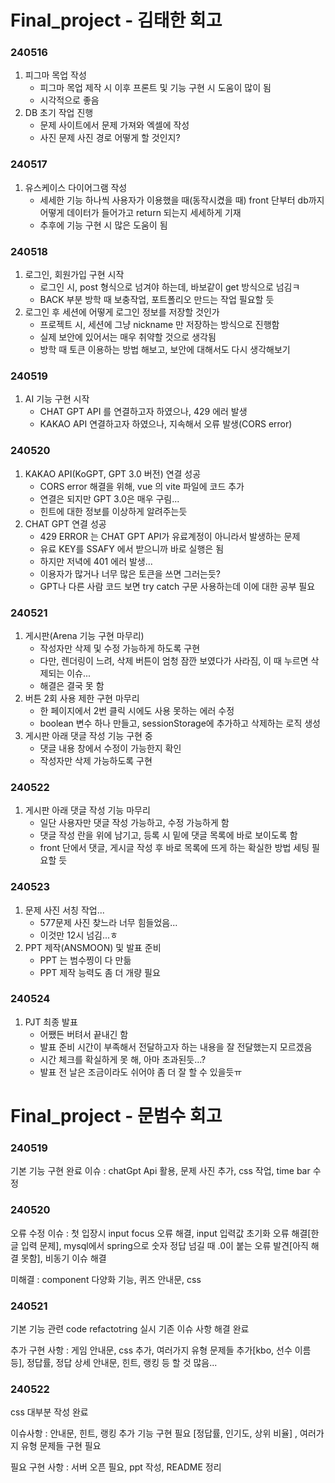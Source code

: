# Final_project - 김태한 회고

### 240516

1. 피그마 목업 작성
    - 피그마 목업 제작 시 이후 프론트 및 기능 구현 시 도움이 많이 됨
    - 시각적으로 좋음
2. DB 초기 작업 진행
    - 문제 사이트에서 문제 가져와 엑셀에 작성
    - 사진 문제 사진 경로 어떻게 할 것인지?

### 240517

1. 유스케이스 다이어그램 작성
    - 세세한 기능 하나씩 사용자가 이용했을 때(동작시켰을 때) front 단부터 db까지 어떻게 데이터가 들어가고 return 되는지 세세하게 기재
    - 추후에 기능 구현 시 많은 도움이 됨

### 240518

1. 로그인, 회원가입 구현 시작
    - 로그인 시, post 형식으로 넘겨야 하는데, 바보같이 get 방식으로 넘김ㅋ
    - BACK 부분 방학 때 보충작업, 포트폴리오 만드는 작업 필요할 듯
2. 로그인 후 세션에 어떻게 로그인 정보를 저장할 것인가
    - 프로젝트 시, 세션에 그냥 nickname 만 저장하는 방식으로 진행함
    - 실제 보안에 있어서는 매우 취약할 것으로 생각됨
    - 방학 때 토큰 이용하는 방법 해보고, 보안에 대해서도 다시 생각해보기

### 240519

1. AI 기능 구현 시작
    - CHAT GPT API 를 연결하고자 하였으나, 429 에러 발생
    - KAKAO API 연결하고자 하였으나, 지속해서 오류 발생(CORS error)

### 240520

1. KAKAO API(KoGPT, GPT 3.0 버전) 연결 성공
    - CORS error 해결을 위해, vue 의 vite 파일에 코드 추가
    - 연결은 되지만 GPT 3.0은 매우 구림...
    - 힌트에 대한 정보를 이상하게 알려주는듯
2. CHAT GPT 연결 성공
    - 429 ERROR 는 CHAT GPT API가 유료계정이 아니라서 발생하는 문제
    - 유료 KEY를 SSAFY 에서 받으니까 바로 실행은 됨
    - 하지만 저녁에 401 에러 발생...
    - 이용자가 많거나 너무 많은 토큰을 쓰면 그러는듯?
    - GPT나 다른 사람 코드 보면 try catch 구문 사용하는데 이에 대한 공부 필요

### 240521

1. 게시판(Arena 기능 구현 마무리)
    - 작성자만 삭제 및 수정 가능하게 하도록 구현
    - 다만, 렌더링이 느려, 삭제 버튼이 엄청 잠깐 보였다가 사라짐, 이 때 누르면 삭제되는 이슈...
    - 해결은 결국 못 함
2. 버튼 2회 사용 제한 구현 마무리
    - 한 페이지에서 2번 클릭 시에도 사용 못하는 에러 수정
    - boolean 변수 하나 만들고, sessionStorage에 추가하고 삭제하는 로직 생성
3. 게시판 아래 댓글 작성 기능 구현 중
    - 댓글 내용 창에서 수정이 가능한지 확인
    - 작성자만 삭제 가능하도록 구현

### 240522

1. 게시판 아래 댓글 작성 기능 마무리
    - 일단 사용자만 댓글 작성 가능하고, 수정 가능하게 함
    - 댓글 작성 란을 위에 남기고, 등록 시 밑에 댓글 목록에 바로 보이도록 함
    - front 단에서 댓글, 게시글 작성 후 바로 목록에 뜨게 하는 확실한 방법 세팅 필요할 듯

### 240523

1. 문제 사진 서칭 작업...
    - 577문제 사진 찾느라 너무 힘들었음...
    - 이것만 12시 넘김...ㅎ
2. PPT 제작(ANSMOON) 및 발표 준비
    - PPT 는 범수찡이 다 만듦
    - PPT 제작 능력도 좀 더 개량 필요

### 240524

1. PJT 최종 발표
    - 어쨌든 버텨서 끝내긴 함
    - 발표 준비 시간이 부족해서 전달하고자 하는 내용을 잘 전달했는지 모르겠음
    - 시간 체크를 확실하게 못 해, 아마 초과된듯...?
    - 발표 전 날은 조금이라도 쉬어야 좀 더 잘 할 수 있을듯ㅠ

# Final_project - 문범수 회고

### 240519
기본 기능 구현 완료
이슈 : chatGpt Api 활용, 문제 사진 추가, css 작업, time bar 수정

### 240520
오류 수정
이슈 : 첫 입장시 input focus 오류 해결, input 입력값 초기화 오류 해결[한글 입력 문제], mysql에서 spring으로 숫자 정답 넘길 때 .0이 붙는 오류 발견[아직 해결 못함], 비동기 이슈 해결

미해결 : component 다양화 기능, 퀴즈 안내문, css

### 240521
기본 기능 관련 code refactotring 실시
기존 이슈 사항 해결 완료

추가 구현 사항 : 게임 안내문, css 추가, 여러가지 유형 문제들 추가[kbo, 선수 이름 등], 정답률, 정답 상세 안내문, 힌트, 랭킹 등 할 것 많음...

### 240522
css 대부분 작성 완료

이슈사항 : 안내문, 힌트, 랭킹 추가 기능 구현 필요 [정답률, 인기도, 상위 비율] , 여러가지 유형 문제들 구현 필요

필요 구현 사항 : 서버 오픈 필요, ppt 작성, README 정리
